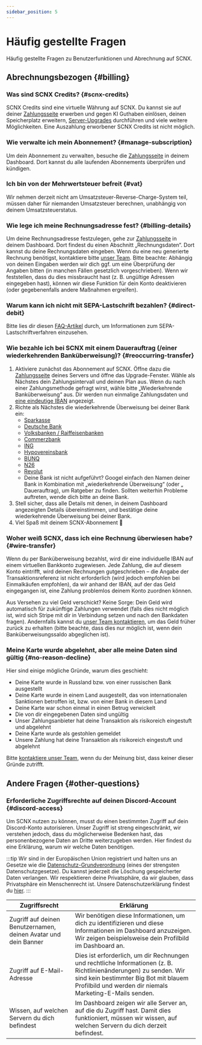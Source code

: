 ```yaml
---
sidebar_position: 5
---
```


# Häufig gestellte Fragen

Häufig gestellte Fragen zu Benutzerfunktionen und Abrechnung auf SCNX.

## Abrechnungsbezogen {#billing}

### Was sind SCNX Credits? {#scnx-credits}

SCNX Credits sind eine virtuelle Währung auf SCNX. Du kannst sie auf 
deiner [Zahlungsseite](https://scnx.app/de/user/payments) erwerben und gegen KI Guthaben einlösen, deinen
Speicherplatz erweitern, [Server-Upgrades](./../guilds/plans#upgrade) durchführen und viele weitere Möglichkeiten. Eine Auszahlung erworbener SCNX Credits ist nicht möglich.

### Wie verwalte ich mein Abonnement? {#manage-subscription}

Um dein Abonnement zu verwalten, besuche die [Zahlungsseite](https://scnx.app/de/user/payments) in deinem Dashboard. Dort kannst du 
alle laufenden Abonnements überprüfen und kündigen.

### Ich bin von der Mehrwertsteuer befreit {#vat}

Wir nehmen derzeit nicht am Umsatzsteuer-Reverse-Charge-System teil, müssen daher für niemanden Umsatzsteuer berechnen,
unabhängig von deinem Umsatzsteuerstatus.

### Wie lege ich meine Rechnungsadresse fest? {#billing-details}

Um deine Rechnungsadresse festzulegen, gehe zur [Zahlungsseite](https://scnx.app/de/user/payments) in deinem Dashboard. Dort findest du einen Abschnitt „Rechnungsdaten“. 
Dort kannst du deine Rechnungsdaten eingeben. Wenn du eine neu generierte Rechnung benötigst,
kontaktiere bitte [unser Team](https://scnx.app/de/help).
Bitte beachte: Abhängig von deinen Eingaben werden wir dich ggf. um eine Überprüfung der Angaben bitten (in manchen Fällen gesetzlich vorgeschrieben).
Wenn wir feststellen, dass du dies missbraucht hast (z. B. ungültige Adressen eingegeben hast), können wir diese Funktion für dein Konto deaktivieren 
(oder gegebenenfalls andere Maßnahmen ergreifen).

### Warum kann ich nicht mit SEPA-Lastschrift bezahlen? {#direct-debit}

Bitte lies dir diesen [FAQ-Artikel](https://faq.scnx.app/de/sepa-lastschrift/) durch, um Informationen zum SEPA-Lastschriftverfahren einzusehen.

### Wie bezahle ich bei SCNX mit einem Dauerauftrag (/einer wiederkehrenden Banküberweisung)? {#reoccurring-transfer}

1. Aktiviere zunächst das Abonnement auf SCNX. Öffne dazu
      die [Zahlungsseite](https://scnx.app/de/glink?page=pricing?showUpgradeModal=true) deines Servers und öffne das Upgrade-Fenster. Wähle als Nächstes dein Zahlungsintervall und deinen Plan aus. Wenn du nach einer Zahlungsmethode gefragt wirst, wähle bitte „Wiederkehrende Banküberweisung“ aus.
   Dir werden nun einmalige Zahlungsdaten und [eine eindeutige IBAN](#wire-transfer) angezeigt.
2. Richte als Nächstes die wiederkehrende Überweisung bei deiner Bank ein:
   * [Sparkasse](https://www.sparkasse.de/pk/ratgeber/finanzglossar/dauerauftrag.html)
   * [Deutsche Bank](https://www.deutsche-bank.de/pk/shared/trxm/help-de/konten/konten-dauerauftraege.html)
   * [Volksbanken / Raiffeisenbanken](https://www.vr.de/privatkunden/unsere-produkte/was-ist-ein-girokonto/online-banking/dauerauftrag-einrichten-oder-aendern.html)
   * [Commerzbank](https://service.commerzbank.de/wie-richte-ich-einen-dauerauftrag-ein)
   * [ING](https://www.ing.de/hilfe/banking/)
   * [Hypovereinsbank](https://www.hypovereinsbank.de/hvb/kontaktwege/dauerauftrag)
   * [BUNQ](https://together.bunq.com/d/84-schedule-a-zahlung)
   * [N26](https://support.n26.com/de-de/zahlungen-ueberweisungen-und-abhebungen/lastschriften-und-dauerauftrage/wie-erstelle-und-verwalte-ich-dauerauftrage)
   * [Revolut](https://help.revolut.com/de-LU/help/receiving-zahlungen/sending-money-to-an-external-bank-account/how-to-schedule-recurring-zahlungen/business/)
   * Deine Bank ist nicht aufgeführt? Googel einfach den Namen deiner Bank in Kombination mit „wiederkehrende Überweisung“ (oder „
     Dauerauftrag), um Ratgeber zu finden. Sollten weiterhin Probleme auftreten, wende dich bitte an deine Bank.
3. Stell sicher, dass alle Details mit denen, in deinem Dashboard angezeigten Details übereinstimmen, und bestätige deine wiederkehrende Überweisung bei deiner
   Bank.
4. Viel Spaß mit deinem SCNX-Abonnement 🚀

### Woher weiß SCNX, dass ich eine Rechnung überwiesen habe? {#wire-transfer}

Wenn du per Banküberweisung bezahlst, wird dir eine individuelle IBAN auf einem virtuellen Bankkonto zugewiesen. Jede Zahlung, die auf diesem Konto eintrifft, wird deinen Rechnungen gutgeschrieben – die Angabe der Transaktionsreferenz ist nicht erforderlich (wird jedoch empfohlen bei Einmalkäufen empfohlen), da wir anhand der IBAN, auf der das Geld eingegangen ist, eine Zahlung problemlos deinem Konto zuordnen können.

Aus Versehen zu viel Geld verschickt? Keine Sorge: Dein Geld wird automatisch für zukünftige Zahlungen verwendet (falls dies nicht möglich ist, wird sich Stripe mit dir in Verbindung setzen und nach den Bankdaten fragen). Andernfalls kannst
du [unser Team kontaktieren](https://scnx.app/help), um das Geld früher zurück zu erhalten (bitte beachte, dass dies nur möglich ist, 
wenn dein Banküberweisungssaldo abgeglichen ist).

### Meine Karte wurde abgelehnt, aber alle meine Daten sind gültig {#no-reason-decline}

Hier sind einige mögliche Gründe, warum dies geschieht:

* Deine Karte wurde in Russland bzw. von einer russischen Bank ausgestellt
* Deine Karte wurde in einem Land ausgestellt, das von internationalen Sanktionen betroffen ist, bzw. von einer Bank in diesem Land
* Deine Karte war schon einmal in einen Betrug verwickelt
* Die von dir eingegebenen Daten sind ungültig
* Unser Zahlungsanbieter hat deine Transaktion als risikoreich eingestuft und abgelehnt
* Deine Karte wurde als gestohlen gemeldet
* Unsere Zahlung hat deine Transaktion als risikoreich eingestuft und abgelehnt

Bitte [kontaktiere unser Team](https://scnx.app/de/help), wenn du der Meinung bist, dass keiner dieser Gründe zutrifft.

## Andere Fragen {#other-questions}

### Erforderliche Zugriffsrechte auf deinen Discord-Account {#discord-access}

Um SCNX nutzen zu können, musst du einen bestimmten Zugriff auf dein Discord-Konto autorisieren. 
Unser Zugriff ist streng eingeschränkt, wir verstehen jedoch, dass du möglicherweise Bedenken hast, das personenbezogene Daten an Dritte weiterzugeben werden. 
Hier findest du eine Erklärung, warum wir welche Daten benötigen.

:::tip
Wir sind in der Europäischen Union registriert und halten uns an Gesetze wie die [Datenschutz-Grundverordnung](https://dsgvo-gesetz.de/) (eines der strengsten Datenschutzgesetze). Du kannst jederzeit die Löschung gespeicherter Daten verlangen. Wir respektieren deine Privatsphäre, da wir glauben, dass Privatsphäre ein Menschenrecht ist. 
Unsere Datenschutzerklärung findest du [hier](https://scootkit.net/privacy).
:::

| Zugriffsrecht                                                   | Erklärung                                                                                                                                                                                                              |
|-----------------------------------------------------------------|------------------------------------------------------------------------------------------------------------------------------------------------------------------------------------------------------------------------|
| Zugriff auf deinen Benutzernamen, deinen Avatar und dein Banner | Wir benötigen diese Informationen, um dich zu identifizieren und diese Informationen im Dashboard anzuzeigen. Wir zeigen beispielsweise dein Profilbild im Dashboard an.                                               |
| Zugriff auf E-Mail-Adresse                                      | Dies ist erforderlich, um dir Rechnungen und rechtliche Informationen (z. B. Richtlinienänderungen) zu senden. Wir sind kein bestimmter Big Bot mit blauem Profilbild und werden dir niemals Marketing-E-Mails senden. |
| Wissen, auf welchen Servern du dich befindest                   | Im Dashboard zeigen wir alle Server an, auf die du Zugriff hast. Damit dies funktioniert, müssen wir wissen, auf welchen Servern du dich derzeit befindest.                                                            |
